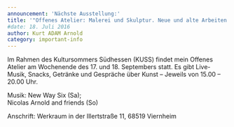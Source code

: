 ```yaml
---
announcement: 'Nächste Ausstellung:'
title: '"Offenes Atelier: Malerei und Skulptur. Neue und alte Arbeiten."'
#date: 18. Juli 2016
author: Kurt ADAM Arnold
category: important-info
---
```


Im Rahmen des Kultursommers Südhessen (KUSS) findet mein Offenes Atelier am Wochenende des 17. und 18. Septembers statt. Es gibt Live-Musik, Snacks, Getränke und Gespräche über Kunst – Jeweils von 15.00 – 20.00 Uhr.


Musik: New Way Six (Sa); <br>Nicolas Arnold and friends (So)

Anschrift: Werkraum in der Illertstraße 11, 68519 Viernheim
